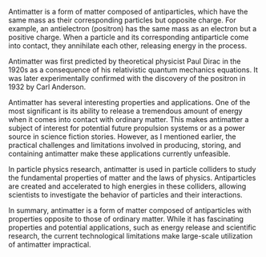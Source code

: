 Antimatter is a form of matter composed of antiparticles,
  which have the same mass as their corresponding particles but opposite charge.
  For example, an antielectron (positron) has the same mass as an electron but a positive charge.
  When a particle and its corresponding antiparticle come into contact, they annihilate each other,
  releasing energy in the process.

Antimatter was first predicted by theoretical physicist Paul Dirac in the 1920s
  as a consequence of his relativistic quantum mechanics equations.
  It was later experimentally confirmed with the discovery of the positron in 1932 by Carl Anderson.

Antimatter has several interesting properties and applications.
  One of the most significant is its ability to release a tremendous amount of energy
  when it comes into contact with ordinary matter. This makes antimatter a subject of interest
  for potential future propulsion systems or as a power source in science fiction stories. However,
  as I mentioned earlier, the practical challenges and limitations involved in producing, storing,
  and containing antimatter make these applications currently unfeasible.

In particle physics research, antimatter is used in particle colliders to study the fundamental properties
  of matter and the laws of physics. Antiparticles are created and accelerated to high energies
  in these colliders, allowing scientists to investigate the behavior of particles and their interactions.

In summary, antimatter is a form of matter composed of antiparticles with
  properties opposite to those of ordinary matter. While it has fascinating properties
  and potential applications, such as energy release and scientific research,
  the current technological limitations make large-scale utilization of antimatter impractical.
